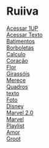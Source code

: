 # Ruiiva
 
[Acessar 1UP](https://nivelton.github.io/Ruiiva/1UP/1up.html)<br>
[Acessar Texto](https://nivelton.github.io/Ruiiva/Declarações/Texto/Part1.html)<br>
[Batimentos](https://nivelton.github.io/Ruiiva/Declarações/Batimentos.html)<br>
[Borboletas](https://nivelton.github.io/Ruiiva/Declarações/Borboletas.html)<br>
[Calculo](https://nivelton.github.io/Ruiiva/Declarações/Calculo.html)<br>
[Coração](https://nivelton.github.io/Ruiiva/Declarações/Coração.html)<br>
[Flor](https://nivelton.github.io/Ruiiva/Declarações/Flor.html)<br>
[Girassóis](https://nivelton.github.io/Ruiiva/Declarações/Girassóis.html)<br>
[Merece](https://nivelton.github.io/Ruiiva/Declarações/Merece.html)<br>
[Quadros](https://nivelton.github.io/Ruiiva/Declarações/Quadros.html)<br>
[texto](https://nivelton.github.io/Ruiiva/Declarações/texto.html)<br>
[Foto](https://nivelton.github.io/Ruiiva/Sitefofto/foto.html)<br>
[Disney](https://nivelton.github.io/Ruiiva/Teamoemdisney/Capa.html)<br>
[Marvel 2.0](https://nivelton.github.io/Ruiiva/TeamoemMarvel2.0/Capa.html)<br>
[Marvel](https://nivelton.github.io/Ruiiva/TeamoemMarvel/Capa.html)<br>
[Playlist](https://nivelton.github.io/Ruiiva/site/login.html)<br>
[Amor](https://nivelton.github.io/Ruiiva/Amor.html)<br>
[Groot](https://nivelton.github.io/Ruiiva/Groot.html)<br>
[](https://nivelton.github.io/Ruiiva/Índice.html)<br>
